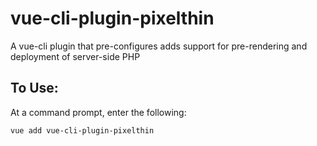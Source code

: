 # vue-cli-plugin-pixelthin
A vue-cli plugin that pre-configures adds support for pre-rendering and deployment of server-side PHP

## To Use:
At a command prompt, enter the following:
```
vue add vue-cli-plugin-pixelthin
```
